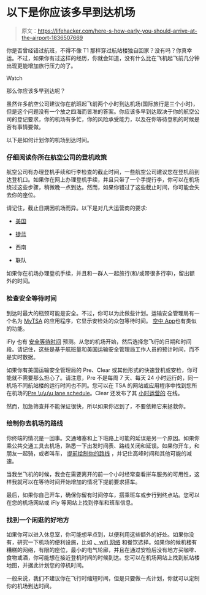 # 以下是你应该多早到达机场

> 原文：<https://lifehacker.com/here-s-how-early-you-should-arrive-at-the-airport-1836507669>

你是否曾经错过航班，不得不像 T1 那样穿过航站楼独自回家？没有吗？你真幸运。不过，如果你有过这样的经历，你就会知道，没有什么比在飞机起飞前几分钟出现更能增加旅行压力的了。

Watch

那么你应该多早到达呢？

虽然许多航空公司建议你在航班起飞前两个小时到达机场(国际旅行是三个小时)，但是这个问题没有一个放之四海而皆准的答案。你应该多早到达取决于你的航空公司的登记要求，你的机场有多忙，你的风险承受能力，以及在你等待登机的时候是否有事情要做。

以下是如何计划你的机场到达时间。

### 仔细阅读你所在航空公司的登机政策

航空公司有办理登机手续和行李检查的截止时间，一些航空公司建议您在登机前到达登机口。如果你在网上办理登机手续，并且只带了一个手提行李，你可以在机场绕过这些步骤，稍微晚一点到达。然而，如果你错过了这些截止时间，你可能会失去你的座位。

请记住，截止日期因机场而异。以下是对几大运营商的要求:

*   [美国](https://www.aa.com/i18n/travel-info/check-in-and-arrival.jsp)

*   [捷蓝](https://www.jetblue.com/at-the-airport/airport-information)
*   西南
*   联队

如果你在机场办理登机手续，并且和一群人一起旅行(和/或带很多行李)，留出额外的时间。

### 检查安全等待时间

到达时最大的瓶颈可能是安全。不过，你可以为此做些计划。运输安全管理局有一个名为 [MyTSA](https://www.tsa.gov/mobile) 的应用程序，它显示安检处的众包等待时间。 [空中 App](https://www.appintheair.mobi/)也有类似的功能。

iFly 也有 [安全等待时间](https://www.ifly.com/airport-security-wait-times) 预测。从您的机场开始，然后选择您飞行的日期和时间段。请记住，这些是基于航班量和美国运输安全管理局工作人员的预计时间，而不是实时数据。

如果你有美国运输安全管理局的 Pre、Clear 或其他形式的快速登机或安检，你可能就不需要那么担心了。请注意，Pre 不是每周 7 天、每天 24 小时运行的，同一机场不同航站楼的运行时间也不同。您可以在 TSA 的网站或应用程序中找到您所在机场的[Pre \u\u\u lane schedule](https://www.tsa.gov/precheck/schedule)。Clear 还发布了其 [小时运营的](https://www.clearme.com/where-we-are) 在线。

然而，加急筛查并不能保证很快，所以如果你迟到了，不要依赖它来拯救你。

### 绘制你去机场的路线

你终端的情况是一回事。交通堵塞和上下班路上可能的延误是另一个原因。如果你乘公共交通工具去机场，熟悉一下出发时间表、路线关闭和延误。如果你开车，和朋友一起骑，或者叫车， [提前绘制你的路线](https://lifehacker.com/waze-still-provides-the-fastest-driving-directions-1823286419) ，并记住高峰时间和其他可能的减速。

当我坐飞机的时候，我会在需要离开的前一个小时经常查看拼车服务的可用性，这样我就可以在等待时间开始增加的情况下提前要求搭车。

最后，如果你自己开车，确保你留有时间停车，搭乘班车或步行到终点站。您可以在您的机场网站或 iFly 等网站上找到停车和班车信息。

### 找到一个闲逛的好地方

如果你可以进入休息室，你可能想早点到，以便利用这些额外的好处。如果你没有，研究一下机场的便利设施，比如 [、wifi 网络](https://lifehacker.com/how-to-get-the-best-wifi-connection-at-the-airport-1836419477) 和餐饮选择。如果你的候机楼有糟糕的网络，有限的座位，最小的电气轮廓，并且在通过安检后没有地方买咖啡、食物或酒，你可能想在接近登机时间的时候到达。您可以在机场网站上找到航站楼地图，并据此计划您的停机时间。

一般来说，我们不建议你在飞行时缩短时间，但是只要做一点计划，你就可以定制你的机场到达时间。